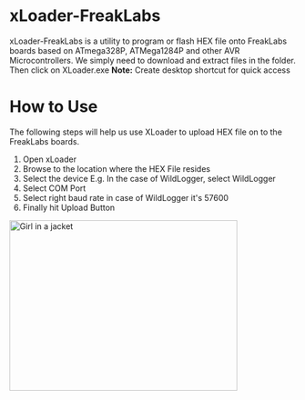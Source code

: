 # xLoader-FreakLabs
xLoader-FreakLabs is a utility to program or flash HEX file onto FreakLabs boards based on ATmega328P, ATMega1284P and other AVR Microcontrollers. We simply need to download and extract files in the folder. Then click on XLoader.exe <b>Note:</b> Create desktop shortcut for quick access

# How to Use
<p>The following steps will help us use XLoader to upload HEX file on to the FreakLabs boards.</p>

1. Open xLoader
2. Browse to the location where the HEX File resides
3. Select the device E.g. In the case of WildLogger, select WildLogger
4. Select COM Port
5. Select right baud rate in case of WildLogger it's 57600
6. Finally hit Upload Button

<img src="https://github.com/freaklabs/xLoader-FreakLabs/blob/master/xloader_atmega328.jpg" alt="Girl in a jacket" align="center" width="400" height="300">
